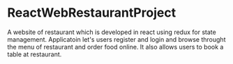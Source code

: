 # ReactWebRestaurantProject
A website of restaurant which is developed in react using redux for state management.
Applicatoin let's users register and login and browse throught the menu of restaurant and order food online.
It also allows users to book a table at restaurant.
